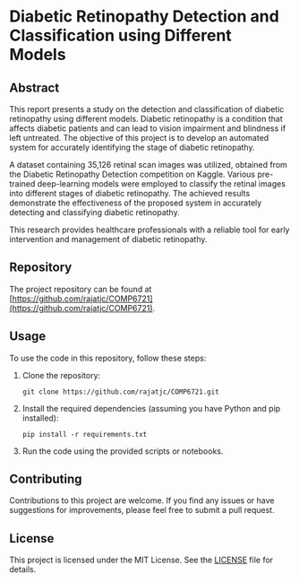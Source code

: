 # Diabetic Retinopathy Detection and Classification using Different Models

Abstract
--------

This report presents a study on the detection and classification of diabetic retinopathy using different models. Diabetic retinopathy is a condition that affects diabetic patients and can lead to vision impairment and blindness if left untreated. The objective of this project is to develop an automated system for accurately identifying the stage of diabetic retinopathy.

A dataset containing 35,126 retinal scan images was utilized, obtained from the Diabetic Retinopathy Detection competition on Kaggle. Various pre-trained deep-learning models were employed to classify the retinal images into different stages of diabetic retinopathy. The achieved results demonstrate the effectiveness of the proposed system in accurately detecting and classifying diabetic retinopathy.

This research provides healthcare professionals with a reliable tool for early intervention and management of diabetic retinopathy.

Repository
----------

The project repository can be found at [https://github.com/rajatjc/COMP6721](https://github.com/rajatjc/COMP6721).

Usage
-----

To use the code in this repository, follow these steps:

1. Clone the repository:

   ```
   git clone https://github.com/rajatjc/COMP6721.git
   ```

2. Install the required dependencies (assuming you have Python and pip installed):

   ```
   pip install -r requirements.txt
   ```

3. Run the code using the provided scripts or notebooks.

Contributing
------------

Contributions to this project are welcome. If you find any issues or have suggestions for improvements, please feel free to submit a pull request.

License
-------

This project is licensed under the MIT License. See the [LICENSE](LICENSE) file for details.
